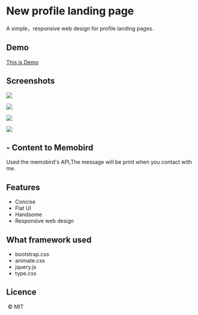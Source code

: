 

# New profile landing page

A simple，responsive web design for profile landing pages.

## Demo

[This is Demo](https://mayuko.cn/)

## Screenshots

![](https://raw.githubusercontent.com/mayuko2012/landing-page/master/screenshots/1.png)

![](https://raw.githubusercontent.com/mayuko2012/landing-page/master/screenshots/2.png)

![](https://raw.githubusercontent.com/mayuko2012/landing-page/master/screenshots/3.png)

![](https://raw.githubusercontent.com/mayuko2012/landing-page/master/screenshots/4.png)

## - Content to Memobird
Used the memobird's API,The message will be print when you contact with me.

## Features

- Concise
- Flat UI
- Handsome
- Responsive web design




## What framework used

- bootstrap.css
- animate.css
- jquery.js
- type.css 


## Licence

 © MIT 